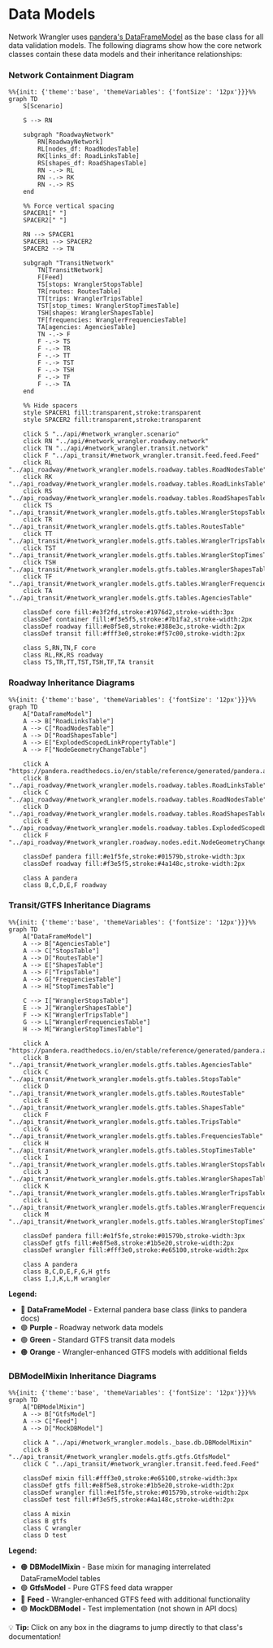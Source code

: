 # Data Models

Network Wrangler uses [pandera's DataFrameModel](https://pandera.readthedocs.io/en/stable/reference/generated/pandera.api.pandas.model.DataFrameModel.html) as the base class for all data validation models. The following diagrams show how the core network classes contain these data models and their inheritance relationships:

### Network Containment Diagram

```mermaid
%%{init: {'theme':'base', 'themeVariables': {'fontSize': '12px'}}}%%
graph TD
    S[Scenario]

    S --> RN

    subgraph "RoadwayNetwork"
        RN[RoadwayNetwork]
        RL[nodes_df: RoadNodesTable]
        RK[links_df: RoadLinksTable]
        RS[shapes_df: RoadShapesTable]
        RN -.-> RL
        RN -.-> RK
        RN -.-> RS
    end

    %% Force vertical spacing
    SPACER1[" "]
    SPACER2[" "]

    RN --> SPACER1
    SPACER1 --> SPACER2
    SPACER2 --> TN

    subgraph "TransitNetwork"
        TN[TransitNetwork]
        F[Feed]
        TS[stops: WranglerStopsTable]
        TR[routes: RoutesTable]
        TT[trips: WranglerTripsTable]
        TST[stop_times: WranglerStopTimesTable]
        TSH[shapes: WranglerShapesTable]
        TF[frequencies: WranglerFrequenciesTable]
        TA[agencies: AgenciesTable]
        TN -.-> F
        F -.-> TS
        F -.-> TR
        F -.-> TT
        F -.-> TST
        F -.-> TSH
        F -.-> TF
        F -.-> TA
    end

    %% Hide spacers
    style SPACER1 fill:transparent,stroke:transparent
    style SPACER2 fill:transparent,stroke:transparent

    click S "../api/#network_wrangler.scenario"
    click RN "../api/#network_wrangler.roadway.network"
    click TN "../api/#network_wrangler.transit.network"
    click F "../api_transit/#network_wrangler.transit.feed.feed.Feed"
    click RL "../api_roadway/#network_wrangler.models.roadway.tables.RoadNodesTable"
    click RK "../api_roadway/#network_wrangler.models.roadway.tables.RoadLinksTable"
    click RS "../api_roadway/#network_wrangler.models.roadway.tables.RoadShapesTable"
    click TS "../api_transit/#network_wrangler.models.gtfs.tables.WranglerStopsTable"
    click TR "../api_transit/#network_wrangler.models.gtfs.tables.RoutesTable"
    click TT "../api_transit/#network_wrangler.models.gtfs.tables.WranglerTripsTable"
    click TST "../api_transit/#network_wrangler.models.gtfs.tables.WranglerStopTimesTable"
    click TSH "../api_transit/#network_wrangler.models.gtfs.tables.WranglerShapesTable"
    click TF "../api_transit/#network_wrangler.models.gtfs.tables.WranglerFrequenciesTable"
    click TA "../api_transit/#network_wrangler.models.gtfs.tables.AgenciesTable"

    classDef core fill:#e3f2fd,stroke:#1976d2,stroke-width:3px
    classDef container fill:#f3e5f5,stroke:#7b1fa2,stroke-width:2px
    classDef roadway fill:#e8f5e8,stroke:#388e3c,stroke-width:2px
    classDef transit fill:#fff3e0,stroke:#f57c00,stroke-width:2px

    class S,RN,TN,F core
    class RL,RK,RS roadway
    class TS,TR,TT,TST,TSH,TF,TA transit
```

### Roadway Inheritance Diagrams

```mermaid
%%{init: {'theme':'base', 'themeVariables': {'fontSize': '12px'}}}%%
graph TD
    A["DataFrameModel"]
    A --> B["RoadLinksTable"]
    A --> C["RoadNodesTable"]
    A --> D["RoadShapesTable"]
    A --> E["ExplodedScopedLinkPropertyTable"]
    A --> F["NodeGeometryChangeTable"]

    click A "https://pandera.readthedocs.io/en/stable/reference/generated/pandera.api.pandas.model.DataFrameModel.html"
    click B "../api_roadway/#network_wrangler.models.roadway.tables.RoadLinksTable"
    click C "../api_roadway/#network_wrangler.models.roadway.tables.RoadNodesTable"
    click D "../api_roadway/#network_wrangler.models.roadway.tables.RoadShapesTable"
    click E "../api_roadway/#network_wrangler.models.roadway.tables.ExplodedScopedLinkPropertyTable"
    click F "../api_roadway/#network_wrangler.roadway.nodes.edit.NodeGeometryChangeTable"

    classDef pandera fill:#e1f5fe,stroke:#01579b,stroke-width:3px
    classDef roadway fill:#f3e5f5,stroke:#4a148c,stroke-width:2px

    class A pandera
    class B,C,D,E,F roadway
```

### Transit/GTFS Inheritance Diagrams

```mermaid
%%{init: {'theme':'base', 'themeVariables': {'fontSize': '12px'}}}%%
graph TD
    A["DataFrameModel"]
    A --> B["AgenciesTable"]
    A --> C["StopsTable"]
    A --> D["RoutesTable"]
    A --> E["ShapesTable"]
    A --> F["TripsTable"]
    A --> G["FrequenciesTable"]
    A --> H["StopTimesTable"]

    C --> I["WranglerStopsTable"]
    E --> J["WranglerShapesTable"]
    F --> K["WranglerTripsTable"]
    G --> L["WranglerFrequenciesTable"]
    H --> M["WranglerStopTimesTable"]

    click A "https://pandera.readthedocs.io/en/stable/reference/generated/pandera.api.pandas.model.DataFrameModel.html"
    click B "../api_transit/#network_wrangler.models.gtfs.tables.AgenciesTable"
    click C "../api_transit/#network_wrangler.models.gtfs.tables.StopsTable"
    click D "../api_transit/#network_wrangler.models.gtfs.tables.RoutesTable"
    click E "../api_transit/#network_wrangler.models.gtfs.tables.ShapesTable"
    click F "../api_transit/#network_wrangler.models.gtfs.tables.TripsTable"
    click G "../api_transit/#network_wrangler.models.gtfs.tables.FrequenciesTable"
    click H "../api_transit/#network_wrangler.models.gtfs.tables.StopTimesTable"
    click I "../api_transit/#network_wrangler.models.gtfs.tables.WranglerStopsTable"
    click J "../api_transit/#network_wrangler.models.gtfs.tables.WranglerShapesTable"
    click K "../api_transit/#network_wrangler.models.gtfs.tables.WranglerTripsTable"
    click L "../api_transit/#network_wrangler.models.gtfs.tables.WranglerFrequenciesTable"
    click M "../api_transit/#network_wrangler.models.gtfs.tables.WranglerStopTimesTable"

    classDef pandera fill:#e1f5fe,stroke:#01579b,stroke-width:3px
    classDef gtfs fill:#e8f5e8,stroke:#1b5e20,stroke-width:2px
    classDef wrangler fill:#fff3e0,stroke:#e65100,stroke-width:2px

    class A pandera
    class B,C,D,E,F,G,H gtfs
    class I,J,K,L,M wrangler
```

**Legend:**

- 🔗 **DataFrameModel** - External pandera base class (links to pandera docs)
- 🟣 **Purple** - Roadway network data models  
- 🟢 **Green** - Standard GTFS transit data models
- 🟠 **Orange** - Wrangler-enhanced GTFS models with additional fields

### DBModelMixin Inheritance Diagrams

```mermaid
%%{init: {'theme':'base', 'themeVariables': {'fontSize': '12px'}}}%%
graph TD
    A["DBModelMixin"]
    A --> B["GtfsModel"]
    A --> C["Feed"]
    A --> D["MockDBModel"]

    click A "../api/#network_wrangler.models._base.db.DBModelMixin"
    click B "../api_transit/#network_wrangler.models.gtfs.gtfs.GtfsModel"
    click C "../api_transit/#network_wrangler.transit.feed.feed.Feed"

    classDef mixin fill:#fff3e0,stroke:#e65100,stroke-width:3px
    classDef gtfs fill:#e8f5e8,stroke:#1b5e20,stroke-width:2px
    classDef wrangler fill:#e1f5fe,stroke:#01579b,stroke-width:2px
    classDef test fill:#f3e5f5,stroke:#4a148c,stroke-width:2px

    class A mixin
    class B gtfs
    class C wrangler
    class D test
```

**Legend:**

- 🟠 **DBModelMixin** - Base mixin for managing interrelated DataFrameModel tables
- 🟢 **GtfsModel** - Pure GTFS feed data wrapper
- 🔵 **Feed** - Wrangler-enhanced GTFS feed with additional functionality
- 🟣 **MockDBModel** - Test implementation (not shown in API docs)

💡 **Tip:** Click on any box in the diagrams to jump directly to that class's documentation!
